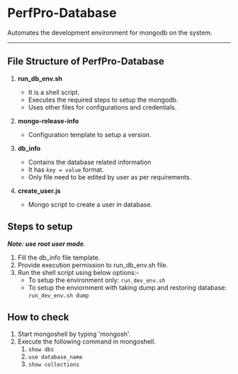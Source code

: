 # PerfPro-Database

Automates the development environment for mongodb on the system.

* * *

## File Structure of PerfPro-Database

1.  **run_db_env.sh**
    -   It is a shell script.
    -   Executes the required steps to setup the mongodb.
    -   Uses other files for configurations and credentials.

2.  **mongo-release-info**
    -   Configuration template to setup a version.

3.  **db_info**
    -   Contains the database related information
    -   It has `key = value` format.
    -   Only file need to be edited by user as per requirements.

4.  **create_user.js**
    -   Mongo script to create a user in database.

## Steps to setup

**_Note: use root user mode_**.

1.  Fill the db_info file template.
2.  Provide execution permission to run_db_env.sh file.
3.  Run the shell script using below options:-
    -   To setup the environment only: `run_dev_env.sh`
    -   To setup the enviornment with taking dump and restoring database: `run_dev_env.sh dump`

## How to check

1.  Start mongoshell by typing 'mongosh'.
2.  Execute the following command in mongoshell.
    1.  `show dbs`
    2.  `use database_name`
    3.  `show collections`
